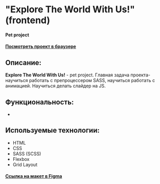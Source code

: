 # "Explore The World With Us!" (frontend)
#### Pet project
#### [Посмотреть проект в браузере]()

## Описание:
**Explore The World With Us!** - pet project. Главная задача проекта- научиться работать с препроцессером SASS, научиться работать с анимацией. Научиться делать слайдер на JS.

## Функциональность:
* 

## Используемые технологии:
* HTML
* CSS
* SASS (SCSS)
* Flexbox
* Grid Layout


#### [Ссылкa на макет в Figma](https://www.figma.com/file/DtsjPTTUWVl0Pt1otuIEHs/travel-agency-landing-page-design-source-file?node-id=0%3A1)